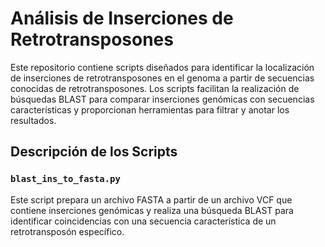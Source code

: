 # Análisis de Inserciones de Retrotransposones

Este repositorio contiene scripts diseñados para identificar la localización de inserciones de retrotransposones en el genoma a partir de secuencias conocidas de retrotransposones. Los scripts facilitan la realización de búsquedas BLAST para comparar inserciones genómicas con secuencias características y proporcionan herramientas para filtrar y anotar los resultados.

## Descripción de los Scripts

### `blast_ins_to_fasta.py`

Este script prepara un archivo FASTA a partir de un archivo VCF que contiene inserciones genómicas y realiza una búsqueda BLAST para identificar coincidencias con una secuencia característica de un retrotransposón específico.

